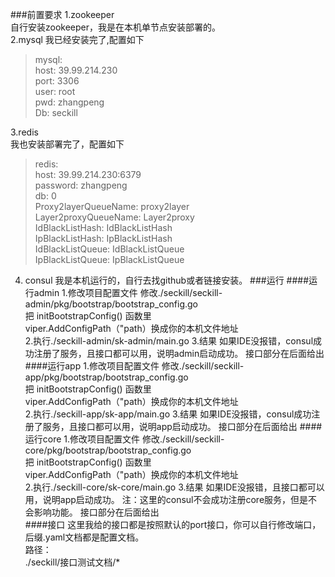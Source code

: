 ###前置要求
1.zookeeper  
自行安装zookeeper，我是在本机单节点安装部署的。  
2.mysql
我已经安装完了,配置如下
>mysql:  
host: 39.99.214.230  
port: 3306  
user: root  
pwd: zhangpeng  
Db: seckill  

3.redis  
我也安装部署完了，配置如下
>redis:  
host: 39.99.214.230:6379  
password: zhangpeng  
db: 0  
Proxy2layerQueueName: proxy2layer  
Layer2proxyQueueName: Layer2proxy  
IdBlackListHash: IdBlackListHash  
IpBlackListHash: IpBlackListHash  
IdBlackListQueue: IdBlackListQueue  
IpBlackListQueue: IpBlackListQueue  
4. consul
我是本机运行的，自行去找github或者链接安装。
###运行
####运行admin
1.修改项目配置文件
修改./seckill/seckill-admin/pkg/bootstrap/bootstrap_config.go  
把 initBootstrapConfig() 函数里  
viper.AddConfigPath（"path）换成你的本机文件地址  
2.执行./seckill-admin/sk-admin/main.go
3.结果
如果IDE没报错，consul成功注册了服务，且接口都可以用，说明admin启动成功。
接口部分在后面给出
####运行app
1.修改项目配置文件
修改./seckill/seckill-app/pkg/bootstrap/bootstrap_config.go  
把 initBootstrapConfig() 函数里  
viper.AddConfigPath（"path）换成你的本机文件地址  
2.执行./seckill-app/sk-app/main.go
3.结果
如果IDE没报错，consul成功注册了服务，且接口都可以用，说明app启动成功。
接口部分在后面给出
####运行core
1.修改项目配置文件
修改./seckill/seckill-core/pkg/bootstrap/bootstrap_config.go  
把 initBootstrapConfig() 函数里  
viper.AddConfigPath（"path）换成你的本机文件地址  
2.执行./seckill-core/sk-core/main.go
3.结果
如果IDE没报错，且接口都可以用，说明app启动成功。
注：这里的consul不会成功注册core服务，但是不会影响功能。
接口部分在后面给出  
####接口
这里我给的接口都是按照默认的port接口，你可以自行修改端口，后缀.yaml文档都是配置文档。  
路径：  
./seckill/接口测试文档/*